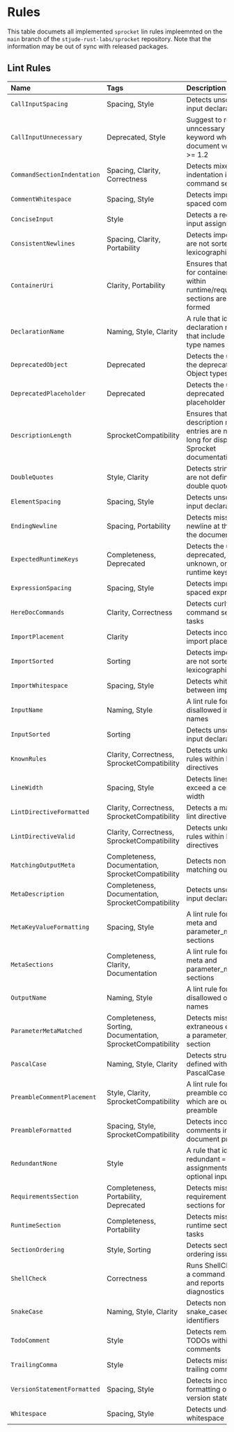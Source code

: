 # Rules

This table documets all implemented `sprocket` lin rules impleemnted on the `main` branch of the `stjude-rust-labs/sprocket` repository. Note that the information may be out of sync with released packages.

## Lint Rules

| Name | Tags | Description |
|:-|:-|:-|
| `CallInputSpacing` | Spacing, Style | Detects unsorted input declarations |
| `CallInputUnnecessary` | Deprecated, Style | Suggest to remove unncessary input: keyword when document version is >= 1.2 |
| `CommandSectionIndentation` | Spacing, Clarity, Correctness | Detects mixed indentation in a command section |
| `CommentWhitespace` | Spacing, Style | Detects improperly spaced comments |
| `ConciseInput` | Style | Detects a redundant input assignment |
| `ConsistentNewlines` | Spacing, Clarity, Portability | Detects imports that are not sorted lexicographically |
| `ContainerUri` | Clarity, Portability | Ensures that values for container keys within runtime/requirements sections are well-formed |
| `DeclarationName` | Naming, Style, Clarity | A rule that identifies declaration names that include their type names |
| `DeprecatedObject` | Deprecated | Detects the use of the deprecated Object types |
| `DeprecatedPlaceholder` | Deprecated | Detects the use of a deprecated placeholder options |
| `DescriptionLength` | SprocketCompatibility | Ensures that description meta entries are not too long for display in Sprocket documentation |
| `DoubleQuotes` | Style, Clarity | Detects strings that are not defined with double quotes |
| `ElementSpacing` | Spacing, Style | Detects unsorted input declarations |
| `EndingNewline` | Spacing, Portability | Detects missing newline at the end of the document |
| `ExpectedRuntimeKeys` | Completeness, Deprecated | Detects the use of deprecated, unknown, or missing runtime keys |
| `ExpressionSpacing` | Spacing, Style | Detects improperly spaced expressions |
| `HereDocCommands` | Clarity, Correctness | Detects curly command section for tasks |
| `ImportPlacement` | Clarity | Detects incorrect import placements |
| `ImportSorted` | Sorting | Detects imports that are not sorted lexicographically |
| `ImportWhitespace` | Spacing, Style | Detects whitespace between imports |
| `InputName` | Naming, Style | A lint rule for disallowed input names |
| `InputSorted` | Sorting | Detects unsorted input declarations |
| `KnownRules` | Clarity, Correctness, SprocketCompatibility | Detects unknown rules within lint directives |
| `LineWidth` | Spacing, Style | Detects lines that exceed a certain width |
| `LintDirectiveFormatted` | Clarity, Correctness, SprocketCompatibility | Detects a malformed lint directive |
| `LintDirectiveValid` | Clarity, Correctness, SprocketCompatibility | Detects unknown rules within lint directives |
| `MatchingOutputMeta` | Completeness, Documentation, SprocketCompatibility | Detects non-matching outputs |
| `MetaDescription` | Completeness, Documentation, SprocketCompatibility | Detects unsorted input declarations |
| `MetaKeyValueFormatting` | Spacing, Style | A lint rule for missing meta and parameter_meta sections |
| `MetaSections` | Completeness, Clarity, Documentation | A lint rule for missing meta and parameter_meta sections |
| `OutputName` | Naming, Style | A lint rule for disallowed output names |
| `ParameterMetaMatched` | Completeness, Sorting, Documentation, SprocketCompatibility | Detects missing or extraneous entries in a parameter_meta section |
| `PascalCase` | Naming, Style, Clarity | Detects structs defined without a PascalCase name |
| `PreambleCommentPlacement` | Style, Clarity, SprocketCompatibility | A lint rule for flagging preamble comments which are outside the preamble |
| `PreambleFormatted` | Spacing, Style, SprocketCompatibility | Detects incorrect comments in a document preamble |
| `RedundantNone` | Style | A rule that identifies redundant `= None` assignments for optional inputs |
| `RequirementsSection` | Completeness, Portability, Deprecated | Detects missing requirements sections for tasks |
| `RuntimeSection` | Completeness, Portability | Detects missing runtime sections for tasks |
| `SectionOrdering` | Style, Sorting | Detects section ordering issues |
| `ShellCheck` | Correctness | Runs ShellCheck on a command section and reports diagnostics |
| `SnakeCase` | Naming, Style, Clarity | Detects non-snake_cased identifiers |
| `TodoComment` | Style | Detects remaining TODOs within comments |
| `TrailingComma` | Style | Detects missing trailing commas |
| `VersionStatementFormatted` | Spacing, Style | Detects incorrect formatting of the version statement |
| `Whitespace` | Spacing, Style | Detects undesired whitespace |

